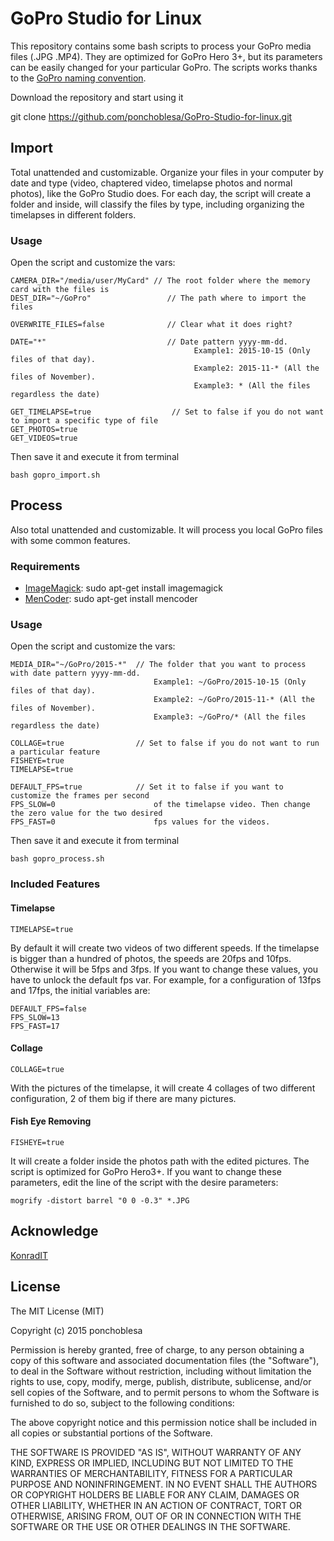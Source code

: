 # GoPro Studio for Linux

This repository contains some bash scripts to process your GoPro media files (.JPG .MP4). They are optimized for GoPro Hero 3+, but its parameters can be easily changed for your particular GoPro. The scripts works thanks to the [GoPro naming convention](http://gopro.com/support/articles/hero3-and-hero3-file-naming-convention).

Download the repository and start using it

   git clone https://github.com/ponchoblesa/GoPro-Studio-for-linux.git

## Import

Total unattended and customizable. Organize your files in your computer by date and type (video, chaptered video, timelapse photos and normal photos), like the GoPro Studio does. For each day, the script will create a folder and inside, will classify the files by type, including organizing the timelapses in different folders.

### Usage

Open the script and customize the vars:

    CAMERA_DIR="/media/user/MyCard" // The root folder where the memory card with the files is
    DEST_DIR="~/GoPro"                 // The path where to import the files
 
    OVERWRITE_FILES=false              // Clear what it does right?

	DATE="*" 						   // Date pattern yyyy-mm-dd.
										     Example1: 2015-10-15 (Only files of that day).
										     Example2: 2015-11-* (All the files of November).
										     Example3: * (All the files regardless the date)

	GET_TIMELAPSE=true                  // Set to false if you do not want to import a specific type of file
	GET_PHOTOS=true
	GET_VIDEOS=true

Then save it and execute it from terminal

    bash gopro_import.sh

## Process

Also total unattended and customizable. It will process you local GoPro files with some common features.

### Requirements

* [ImageMagick](http://www.imagemagick.org/script/index.php): sudo apt-get install imagemagick
* [MenCoder](https://help.ubuntu.com/community/MEncoder): sudo apt-get install mencoder 

### Usage

Open the script and customize the vars:

	MEDIA_DIR="~/GoPro/2015-*"  // The folder that you want to process with date pattern yyyy-mm-dd.
								    Example1: ~/GoPro/2015-10-15 (Only files of that day).
									Example2: ~/GoPro/2015-11-* (All the files of November).
									Example3: ~/GoPro/* (All the files regardless the date)

	COLLAGE=true				// Set to false if you do not want to run a particular feature
	FISHEYE=true
	TIMELAPSE=true

	DEFAULT_FPS=true			// Set it to false if you want to customize the frames per second
	FPS_SLOW=0						of the timelapse video. Then change the zero value for the two desired
	FPS_FAST=0						fps values for the videos.

Then save it and execute it from terminal

    bash gopro_process.sh

### Included Features

#### Timelapse

	TIMELAPSE=true

By default it will create two videos of two different speeds. If the timelapse is bigger than a hundred of photos, the speeds are 20fps and 10fps. Otherwise it will be 5fps and 3fps. If you want to change these values, you have to unlock the default fps var. For example, for a configuration of 13fps and 17fps, the initial variables are:

    DEFAULT_FPS=false
	FPS_SLOW=13
	FPS_FAST=17

#### Collage
	
	COLLAGE=true

With the pictures of the timelapse, it will create 4 collages of two different configuration, 2 of them big if there are many pictures.

#### Fish Eye Removing

    FISHEYE=true

It will create a folder inside the photos path with the edited pictures. The script is optimized for GoPro Hero3+. If you want to change these parameters, edit the line of the script with the desire parameters:

    mogrify -distort barrel "0 0 -0.3" *.JPG 

## Acknowledge

[KonradIT](https://gist.github.com/KonradIT/ee685aee15ba1c3c44b4)

## License

The MIT License (MIT)

Copyright (c) 2015 ponchoblesa

Permission is hereby granted, free of charge, to any person obtaining a copy
of this software and associated documentation files (the "Software"), to deal
in the Software without restriction, including without limitation the rights
to use, copy, modify, merge, publish, distribute, sublicense, and/or sell
copies of the Software, and to permit persons to whom the Software is
furnished to do so, subject to the following conditions:

The above copyright notice and this permission notice shall be included in all
copies or substantial portions of the Software.

THE SOFTWARE IS PROVIDED "AS IS", WITHOUT WARRANTY OF ANY KIND, EXPRESS OR
IMPLIED, INCLUDING BUT NOT LIMITED TO THE WARRANTIES OF MERCHANTABILITY,
FITNESS FOR A PARTICULAR PURPOSE AND NONINFRINGEMENT. IN NO EVENT SHALL THE
AUTHORS OR COPYRIGHT HOLDERS BE LIABLE FOR ANY CLAIM, DAMAGES OR OTHER
LIABILITY, WHETHER IN AN ACTION OF CONTRACT, TORT OR OTHERWISE, ARISING FROM,
OUT OF OR IN CONNECTION WITH THE SOFTWARE OR THE USE OR OTHER DEALINGS IN THE
SOFTWARE.